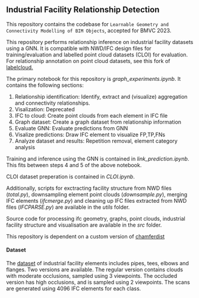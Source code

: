 ## Industrial Facility Relationship Detection

This repository contains the codebase for `Learnable Geometry and Connectivity Modelling of BIM Objects`, accepted for BMVC 2023.

This repository performs relationship inference on industrial facility datasets using a GNN. It is compatible with NWD/IFC design files for training/evaluation and labelled point cloud datasets (CLOI) for evaluation. For relationship annotation on point cloud datasets, see this fork of [labelcloud.](https://github.com/haritha-j/labelCloud/tree/rel)

The primary notebook for this repository is *graph_experiments.ipynb*. 
It contains the following sections:
1. Relationship identification: Identify, extract and (visualize) 
aggregation and connectivity relationships.
2. Visalization: Deprecated
3. IFC to cloud: Create point clouds from each element in IFC file
4. Graph dataset: Create a graph dataset from relationship information
5. Evaluate GNN: Evaluate predictions from GNN
6. Visalize predictions: Draw IFC element to visualize FP,TP,FNs
7. Analyze dataset and results: Repetition removal, element category analysis

Training and inference using the GNN is contained in *link_prediction.ipynb*. This fits between steps 4 and 5 of the above notebook.

CLOI dataset preperation is contained in *CLOI.ipynb*.

Additionally, scripts for exctracting facility structure from NWD files (*total.py*), downsampling element point clouds (*downsample.py*), merging IFC elements (*ifcmerge.py*) and cleaning up IFC files extracted from NWD files (*IFCPARSE.py*) are available in the *utils* folder.

Source code for processing ifc geometry, graphs, point clouds, industrial facility structure and visualisation are available in the *src* folder.

This repository is dependent on a custom version of [chamferdist](https://github.com/haritha-j/chamferdist)

#### Dataset
The [dataset](https://drive.google.com/drive/folders/16rZGQSLgTGVj9BREb3tM1WkX26WDTaan) of industrial facility elements includes pipes, tees, elbows and flanges.
Two versions are available. The regular version contains clouds with moderate occlusions, sampled using 3 viewpoints. The occluded version has high occlusions, and is sampled using 2 viewpoints.
The scans are generated using 4096 IFC elements for each class.
